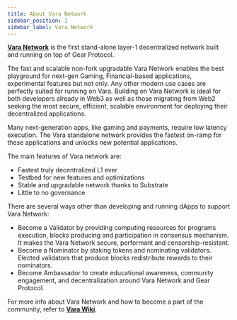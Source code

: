 ```yaml
---
title: About Vara Network
sidebar_position: 1
sidebar_label: Vara Network
---
```


**[Vara Network](https://vara-network.io/)** is the first stand-alone layer-1 decentralized network built and running on top of Gear Protocol.

The fast and scalable non-fork upgradable Vara Network enables the best playground for next-gen Gaming, Financial-based applications, experimental features but not only. Any other modern use cases are perfectly suited for running on Vara. Building on Vara Network is ideal for both developers already in Web3 as well as those migrating from Web2 seeking the most secure, efficient, scalable environment for deploying their decentralized applications.

Many next-generation apps, like gaming and payments, require low latency execution. The Vara standalone network provides the fastest on-ramp for these applications and unlocks new potential applications.

The main features of Vara network are:

- Fastest truly decentralized L1 ever
- Testbed for new features and optimizations
- Stable and upgradable network thanks to Substrate
- Little to no governance

There are several ways other than developing and running dApps to support Vara Network:
- Become a Validator by providing computing resources for programs execution, blocks producing and participation in consensus mechanism. It makes the Vara Network secure, performant and censorship-resistant.
- Become a Nominator by staking tokens and nominating validators. Elected validators that produce blocks redistribute rewards to their nominators.
- Become Ambassador to create educational awareness, community engagement, and decentralization around Vara Network and Gear Protocol.

For more info about Vara Network and how to become a part of the community, refer to **[Vara Wiki](https://wiki.vara-network.io/)**.
